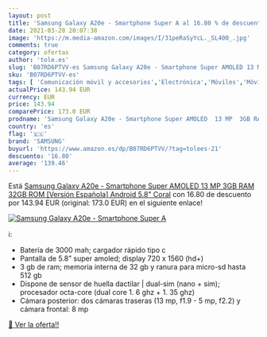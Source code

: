 ```yaml
---
layout: post
title: 'Samsung Galaxy A20e - Smartphone Super A al 16.80 % de descuento'
date: 2021-03-28 20:07:38
image: 'https://m.media-amazon.com/images/I/31peRaSyYcL._SL400_.jpg'
comments: true
category: ofertas
author: 'tole.es'
slug: 'B07RD6PTVV-es Samsung Galaxy A20e - Smartphone Super AMOLED 13 MP 3GB...'
sku: 'B07RD6PTVV-es'
tags: [ 'Comunicación móvil y accesorios','Electrónica','Móviles','Móviles y smartphones libres','android','samsung', ]
actualPrice: 143.94 EUR
currency: EUR
price: 143.94
comparePrice: 173.0 EUR
prodname: 'Samsung Galaxy A20e - Smartphone Super AMOLED  13 MP  3GB RAM  32GB ROM  [Versión Española]  Android  5.8"  Coral'
country: 'es'
flag: '🇪🇸'
brand: 'SAMSUNG'
buyurl: 'https://www.amazon.es/dp/B07RD6PTVV/?tag=tolees-21'
descuento: '16.80'
average: '139.46'
---
```


Está [Samsung Galaxy A20e - Smartphone Super AMOLED  13 MP  3GB RAM  32GB ROM  [Versión Española]  Android  5.8"  Coral](https://www.amazon.es/dp/B07RD6PTVV/?tag=tolees-21) con 16.80 de descuento por 143.94 EUR (original: 173.0 EUR) en el siguiente enlace!

[![Samsung Galaxy A20e - Smartphone Super A](https://m.media-amazon.com/images/I/31peRaSyYcL._SL400_.jpg)](https://www.amazon.es/dp/B07RD6PTVV/?tag=tolees-21)

ℹ️:

- Batería de 3000 mah; cargador rápido tipo c
- Pantalla de 5.8” super amoled; display 720 x 1560 (hd+)
- 3 gb de ram; memoria interna de 32 gb y ranura para micro-sd hasta 512 gb
- Dispone de sensor de huella dactilar | dual-sim (nano + sim); procesador octa-core (dual core 1. 6 ghz + 1. 35 ghz)
- Cámara posterior: dos cámaras traseras (13 mp, f1.9 - 5 mp, f2.2) y cámara frontal: 8 mp

[🛒 Ver la oferta!!](https://www.amazon.es/dp/B07RD6PTVV/?tag=tolees-21)
